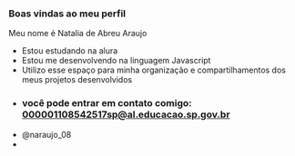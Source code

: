 ### Boas vindas ao meu perfil 

Meu nome é Natalia de Abreu Araujo

- Estou estudando na alura
- Estou me desenvolvendo na linguagem Javascript
- Utilizo esse espaço para minha organização e compartilhamentos dos meus projetos desenvolvidos
- ### você pode entrar em contato comigo: 000001108542517sp@al.educacao.sp.gov.br
- @naraujo_08
- 
